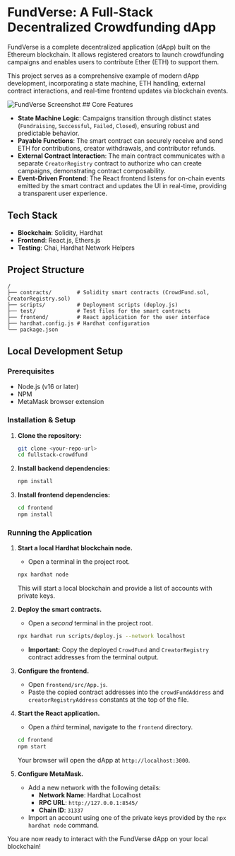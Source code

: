 # FundVerse: A Full-Stack Decentralized Crowdfunding dApp

FundVerse is a complete decentralized application (dApp) built on the Ethereum blockchain. It allows registered creators to launch crowdfunding campaigns and enables users to contribute Ether (ETH) to support them.

This project serves as a comprehensive example of modern dApp development, incorporating a state machine, ETH handling, external contract interactions, and real-time frontend updates via blockchain events.

![FundVerse Screenshot](https://i.imgur.com/example.png) ## Core Features

* **State Machine Logic**: Campaigns transition through distinct states (`Fundraising`, `Successful`, `Failed`, `Closed`), ensuring robust and predictable behavior.
* **Payable Functions**: The smart contract can securely receive and send ETH for contributions, creator withdrawals, and contributor refunds.
* **External Contract Interaction**: The main contract communicates with a separate `CreatorRegistry` contract to authorize who can create campaigns, demonstrating contract composability.
* **Event-Driven Frontend**: The React frontend listens for on-chain events emitted by the smart contract and updates the UI in real-time, providing a transparent user experience.

## Tech Stack

* **Blockchain**: Solidity, Hardhat
* **Frontend**: React.js, Ethers.js
* **Testing**: Chai, Hardhat Network Helpers

## Project Structure

```
/
├── contracts/        # Solidity smart contracts (CrowdFund.sol, CreatorRegistry.sol)
├── scripts/          # Deployment scripts (deploy.js)
├── test/             # Test files for the smart contracts
├── frontend/         # React application for the user interface
├── hardhat.config.js # Hardhat configuration
└── package.json
```

## Local Development Setup

### Prerequisites

* Node.js (v16 or later)
* NPM
* MetaMask browser extension

### Installation & Setup

1.  **Clone the repository:**
    ```bash
    git clone <your-repo-url>
    cd fullstack-crowdfund
    ```

2.  **Install backend dependencies:**
    ```bash
    npm install
    ```

3.  **Install frontend dependencies:**
    ```bash
    cd frontend
    npm install
    ```

### Running the Application

1.  **Start a local Hardhat blockchain node.**
    * Open a terminal in the project root.
    ```bash
    npx hardhat node
    ```
    This will start a local blockchain and provide a list of accounts with private keys.

2.  **Deploy the smart contracts.**
    * Open a *second* terminal in the project root.
    ```bash
    npx hardhat run scripts/deploy.js --network localhost
    ```
    * **Important:** Copy the deployed `CrowdFund` and `CreatorRegistry` contract addresses from the terminal output.

3.  **Configure the frontend.**
    * Open `frontend/src/App.js`.
    * Paste the copied contract addresses into the `crowdFundAddress` and `creatorRegistryAddress` constants at the top of the file.

4.  **Start the React application.**
    * Open a *third* terminal, navigate to the `frontend` directory.
    ```bash
    cd frontend
    npm start
    ```
    Your browser will open the dApp at `http://localhost:3000`.

5.  **Configure MetaMask.**
    * Add a new network with the following details:
        * **Network Name**: Hardhat Localhost
        * **RPC URL**: `http://127.0.0.1:8545/`
        * **Chain ID**: `31337`
    * Import an account using one of the private keys provided by the `npx hardhat node` command.

You are now ready to interact with the FundVerse dApp on your local blockchain!